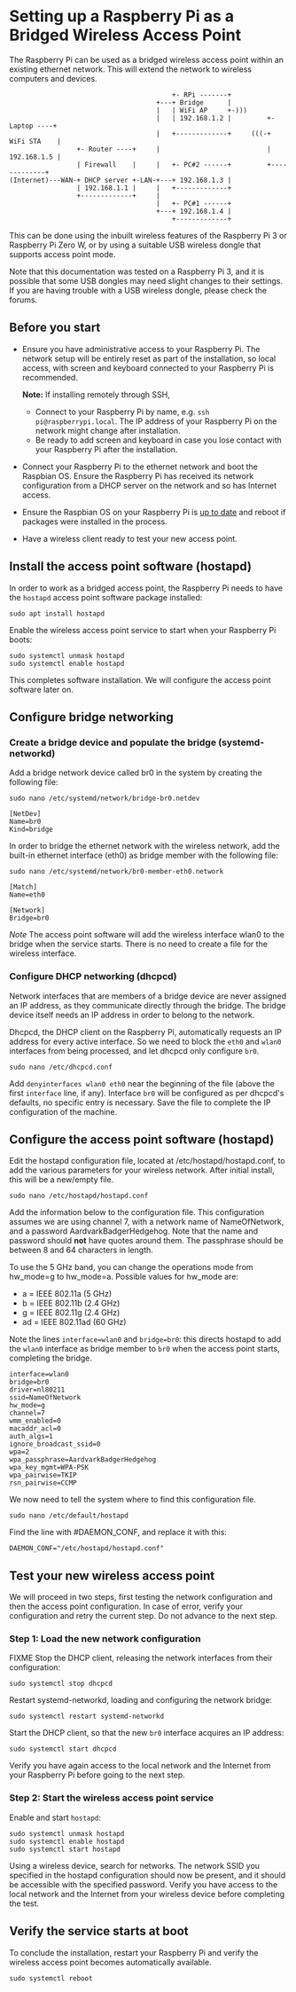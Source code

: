 
# Setting up a Raspberry Pi as a Bridged Wireless Access Point

The Raspberry Pi can be used as a bridged wireless access point within an existing ethernet network. This will extend the network to wireless computers and devices.

```
                                         +- RPi -------+
                                     +---+ Bridge      |
                                     |   | WiFi AP     +-)))
                                     |   | 192.168.1.2 |         +- Laptop ----+
                                     |   +-------------+     (((-+ WiFi STA    |
                 +- Router ----+     |                           | 192.168.1.5 |
                 | Firewall    |     |   +- PC#2 ------+         +-------------+
(Internet)---WAN-+ DHCP server +-LAN-+---+ 192.168.1.3 |
                 | 192.168.1.1 |     |   +-------------+
                 +-------------+     |
                                     |   +- PC#1 ------+
                                     +---+ 192.168.1.4 |
                                         +-------------+

```

This can be done using the inbuilt wireless features of the Raspberry Pi 3 or Raspberry Pi Zero W, or by using a suitable USB wireless dongle that supports access point mode.

Note that this documentation was tested on a Raspberry Pi 3, and it is possible that some USB dongles may need slight changes to their settings. If you are having trouble with a USB wireless dongle, please check the forums.

## Before you start

* Ensure you have administrative access to your Raspberry Pi. The network setup will be entirely reset as part of the installation, so local access, with screen and keyboard connected to your Raspberry Pi is recommended.

  **Note:** If installing remotely through SSH,
    * Connect to your Raspberry Pi by name, e.g. `ssh pi@raspberrypi.local`. The IP address of your Raspberry Pi on the network might change after installation.
    * Be ready to add screen and keyboard in case you lose contact with your Raspberry Pi after the installation. 
* Connect your Raspberry Pi to the ethernet network and boot the Raspbian OS. Ensure the Raspberry Pi has received its network configuration from a DHCP server on the network and so has Internet access.
* Ensure the Raspbian OS on your Raspberry Pi is [up to date](../../raspbian/updating.md) and reboot if packages were installed in the process.
* Have a wireless client ready to test your new access point.

## Install the access point software (hostapd)

In order to work as a bridged access point, the Raspberry Pi needs to have the `hostapd` access point software package installed:

```
sudo apt install hostapd
```
Enable the wireless access point service to start when your Raspberry Pi boots:

```
sudo systemctl unmask hostapd
sudo systemctl enable hostapd
```

This completes software installation. We will configure the access point software later on.

## Configure bridge networking

### Create a bridge device and populate the bridge (systemd-networkd)

Add a bridge network device called br0 in the system by creating the following file:

```
sudo nano /etc/systemd/network/bridge-br0.netdev

[NetDev]
Name=br0
Kind=bridge
```

In order to bridge the ethernet network with the wireless network, add the built-in ethernet interface (eth0) as bridge member with the following file:

```
sudo nano /etc/systemd/network/br0-member-eth0.network

[Match]
Name=eth0

[Network]
Bridge=br0
```

*Note* The access point software will add the wireless interface wlan0 to the bridge when the service starts. There is no need to create a file for the wireless interface.

### Configure DHCP networking (dhcpcd)

Network interfaces that are members of a bridge device are never assigned an IP address, as they communicate directly through the bridge. The bridge device itself needs an IP address in order to belong to the network.

Dhcpcd, the DHCP client on the Raspberry Pi, automatically requests an IP address for every active interface. So we need to block the `eth0` and `wlan0` interfaces from being processed, and let dhcpcd only configure `br0`.

```
sudo nano /etc/dhcpcd.conf
```

Add `denyinterfaces wlan0 eth0` near the beginning of the file (above the first `interface` line, if any). Interface `br0` will be configured as per dhcpcd's defaults, no specific entry is necessary.
Save the file to complete the IP configuration of the machine.

## Configure the access point software (hostapd)

Edit the hostapd configuration file, located at /etc/hostapd/hostapd.conf, to add the various parameters for your wireless network. After initial install, this will be a new/empty file.

```
sudo nano /etc/hostapd/hostapd.conf
```

Add the information below to the configuration file. This configuration assumes we are using channel 7, with a network name of NameOfNetwork, and a password AardvarkBadgerHedgehog. Note that the name and password should **not** have quotes around them. The passphrase should be between 8 and 64 characters in length.

To use the 5 GHz band, you can change the operations mode from hw_mode=g to hw_mode=a. Possible values for hw_mode are:
 - a = IEEE 802.11a (5 GHz)
 - b = IEEE 802.11b (2.4 GHz)
 - g = IEEE 802.11g (2.4 GHz)
 - ad = IEEE 802.11ad (60 GHz)

Note the lines `interface=wlan0` and `bridge=br0`: this directs hostapd to add the `wlan0` interface as bridge member to `br0` when the access point starts, completing the bridge.

```
interface=wlan0
bridge=br0
driver=nl80211
ssid=NameOfNetwork
hw_mode=g
channel=7
wmm_enabled=0
macaddr_acl=0
auth_algs=1
ignore_broadcast_ssid=0
wpa=2
wpa_passphrase=AardvarkBadgerHedgehog
wpa_key_mgmt=WPA-PSK
wpa_pairwise=TKIP
rsn_pairwise=CCMP
```

We now need to tell the system where to find this configuration file.

```
sudo nano /etc/default/hostapd
```

Find the line with #DAEMON_CONF, and replace it with this:

```
DAEMON_CONF="/etc/hostapd/hostapd.conf"
```

## Test your new wireless access point

We will proceed in two steps, first testing the network configuration and then the access point configuration. In case of error, verify your configuration and retry the current step. Do not advance to the next step.

### Step 1: Load the new network configuration
FIXME
Stop the DHCP client, releasing the network interfaces from their configuration:

```
sudo systemctl stop dhcpcd
```
Restart systemd-networkd, loading and configuring the network bridge:

```
sudo systemctl restart systemd-networkd
```
Start the DHCP client, so that the new `br0` interface acquires an IP address:

```
sudo systemctl start dhcpcd
```
Verify you have again access to the local network and the Internet from your Raspberry Pi before going to the next step.

### Step 2: Start the wireless access point service

Enable and start `hostapd`:

```
sudo systemctl unmask hostapd
sudo systemctl enable hostapd
sudo systemctl start hostapd
```
Using a wireless device, search for networks. The network SSID you specified in the hostapd configuration should now be present, and it should be accessible with the specified password.
Verify you have access to the local network and the Internet from your wireless device before completing the test.

## Verify the service starts at boot
To conclude the installation, restart your Raspberry Pi and verify the wireless access point becomes automatically available.
```
sudo systemctl reboot
```
